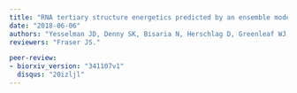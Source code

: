 ```yaml
---
title: "RNA tertiary structure energetics predicted by an ensemble model of the RNA double helix."
date: "2018-06-06"
authors: "Yesselman JD, Denny SK, Bisaria N, Herschlag D, Greenleaf WJ, Das R."
reviewers: "Fraser JS."

peer-review:
- biorxiv_version: "341107v1"
  disqus: "20izljl"
---
```

